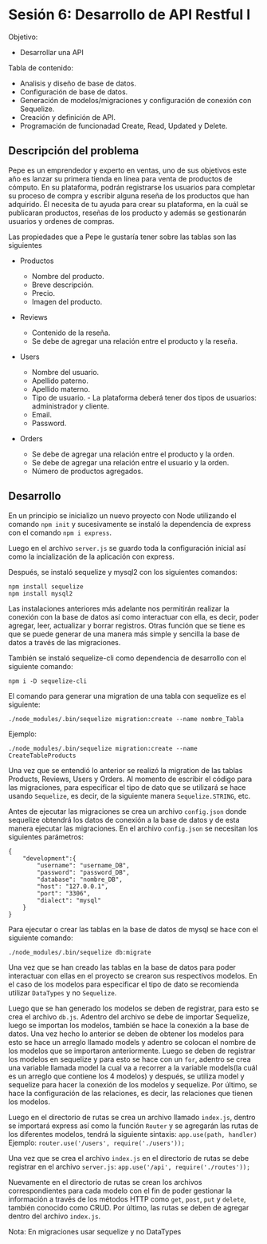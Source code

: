 # Sesión 6: Desarrollo de API Restful l

Objetivo: 
* Desarrollar una API

Tabla de contenido:
* Analisis y diseño de base de datos.
* Configuración de base de datos.
* Generación de modelos/migraciones y configuración de conexión con Sequelize.
* Creación y definición de API.
* Programación de funcionadad Create, Read, Updated y Delete.

## Descripción del problema
Pepe es un emprendedor y experto en ventas, uno de sus objetivos este año es lanzar su primera tienda en línea para venta de productos de cómputo. En su plataforma, podrán registrarse los usuarios para completar su proceso de compra y escribir alguna reseña de los productos que han adquirido.
Él necesita de tu ayuda para crear su plataforma, en la cuál se publicaran productos, reseñas de los producto y además se gestionarán usuarios y ordenes de compras.

Las propiedades que a Pepe le gustaría tener sobre las tablas son las siguientes
* Productos
  - Nombre del producto.
  - Breve descripción.
  - Precio.
  - Imagen del producto.

* Reviews
  - Contenido de la reseña.
  - Se debe de agregar una relación entre el producto y la reseña.

* Users
  - Nombre del usuario.
  - Apellido paterno.
  - Apellido materno.
  - Tipo de usuario.
        - La plataforma deberá tener dos tipos de usuarios: administrador y cliente.
  - Email.
  - Password.

* Orders
  - Se debe de agregar una relación entre el producto y la orden.
  - Se debe de agregar una relación entre el usuario y la orden.
  - Número de productos agregados.

## Desarrollo
En un principio se inicializo un nuevo proyecto con Node utilizando el comando `npm init` y sucesivamente se instaló la dependencia de express con el comando `npm i express`.

Luego en el archivo ``server.js`` se guardo toda la configuración inicial así como la incialización de la aplicación con express.

Después, se instaló sequelize y mysql2 con los siguientes comandos:
```
npm install sequelize
npm install mysql2
```

Las instalaciones anteriores más adelante nos permitirán realizar la conexión con la base de datos así como interactuar con ella, es decir, poder agregar, leer, actualizar y borrar registros. Otras función que se tiene es que se puede generar de una manera más simple y sencilla la base de datos a través de las migraciones.

También se instaló sequelize-cli como dependencia de desarrollo con el siguiente comando:
```
npm i -D sequelize-cli
```

El comando para generar una migration de una tabla con sequelize es el siguiente:
```
./node_modules/.bin/sequelize migration:create --name nombre_Tabla
```
Ejemplo:
```
./node_modules/.bin/sequelize migration:create --name CreateTableProducts
```

Una vez que se entendió lo anterior se realizó la migration de las tablas Products, Reviews, Users y Orders. Al momento de escribir el código para las migraciones, para especificar el tipo de dato que se utilizará se hace usando `Sequelize`, es decir, de la siguiente manera
`Sequelize.STRING`, etc.

Antes de ejecutar las migraciones se crea un archivo ``config.json`` donde sequelize obtendrá los datos de conexión a la base de datos y de esta manera ejecutar las migraciones.
En el archivo ``config.json`` se necesitan los siguientes parámetros:
```
{
    "development":{
        "username": "username_DB",
        "password": "password_DB",
        "database": "nombre_DB",
        "host": "127.0.0.1",
        "port": "3306",
        "dialect": "mysql"
    }
}
```

Para ejecutar o crear las tablas en la base de datos de mysql se hace con el siguiente comando:
```
./node_modules/.bin/sequelize db:migrate
```

Una vez que se han creado las tablas en la base de datos para poder interactuar con ellas en el proyecto se crearon sus respectivos modelos. En el caso de los modelos para especificar el tipo de dato se recomienda utilizar ``DataTypes`` y no ``Sequelize``.

Luego que se han generado los modelos se deben de registrar, para esto se crea el archivo `db.js`. Adentro del archivo se debe de importar Sequelize, luego se importan los modelos, también se hace la conexión a la base de datos. Una vez hecho lo anterior se deben de obtener los modelos para esto se hace un arreglo llamado models y adentro se colocan el nombre de los modelos que se importaron anteriormente. Luego se deben de registrar los modelos en sequelize y para esto se hace con un `for`, adentro se crea una variable llamada model la cual va a recorrer a la variable models(la cuál es un arreglo que contiene los 4 modelos) y después, se utiliza model y sequelize para hacer la conexión de los modelos y sequelize. Por último, se hace la configuración de las relaciones, es decir, las relaciones que tienen los modelos.

Luego en el directorio de rutas se crea un archivo llamado `index.js`, dentro se importará express así como la función `Router` y se agregarán las rutas de los diferentes modelos, tendrá la siguiente sintaxis:
`app.use(path, handler)`
Ejemplo:
`router.use('/users', require('./users'));`

Una vez que se crea el archivo ``index.js`` en el directorio de rutas se debe registrar en el archivo `server.js`:
`app.use('/api', require('./routes'));`

Nuevamente en el directorio de rutas se crean los archivos correspondientes para cada modelo con el fin de poder gestionar la información a través de los métodos HTTP como `get`, `post`, `put` y `delete`, también conocido como CRUD. Por último, las rutas se deben de agregar dentro del archivo ``index.js``.


Nota: En migraciones usar sequelize y no DataTypes